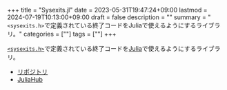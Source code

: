 +++
title = "Sysexits.jl"
date = 2023-05-31T19:47:24+09:00
lastmod = 2024-07-19T10:13:00+09:00
draft = false
description = ""
summary = "`<sysexits.h>`で定義されている終了コードをJuliaで使えるようにするライブラリ。"
categories = [""]
tags = [""]
+++

[`<sysexits.h>`](https://man.openbsd.org/sysexits)で定義されている終了コードを[Julia](https://julialang.org/)で使えるようにするライブラリ。

- [リポジトリ](https://github.com/sorairolake/Sysexits.jl)
- [JuliaHub](https://juliahub.com/ui/Packages/General/Sysexits)
